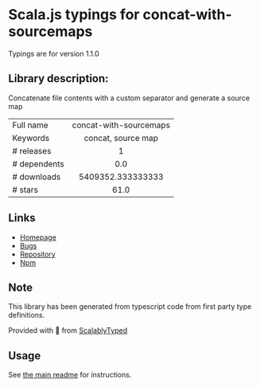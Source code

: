 
# Scala.js typings for concat-with-sourcemaps

Typings are for version 1.1.0

## Library description:
Concatenate file contents with a custom separator and generate a source map

|                    |                 |
| ------------------ | :-------------: |
| Full name          | concat-with-sourcemaps |
| Keywords           | concat, source map |
| # releases         | 1 |
| # dependents       | 0.0 |
| # downloads        | 5409352.333333333 |
| # stars            | 61.0 |

## Links
- [Homepage](http://github.com/floridoo/concat-with-sourcemaps)
- [Bugs](https://github.com/floridoo/concat-with-sourcemaps/issues)
- [Repository](https://github.com/floridoo/concat-with-sourcemaps)
- [Npm](https://www.npmjs.com/package/concat-with-sourcemaps)
    


## Note
This library has been generated from typescript code from first party type definitions.

Provided with :purple_heart: from [ScalablyTyped](https://github.com/oyvindberg/ScalablyTyped)

## Usage
See [the main readme](../../readme.md) for instructions.


